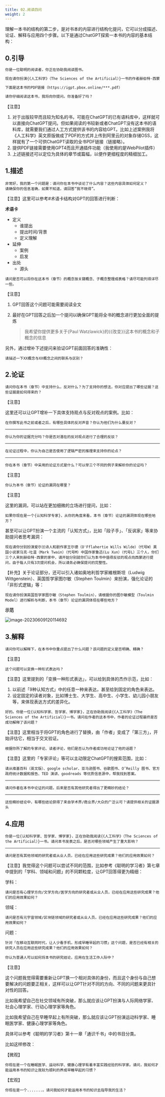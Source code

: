 ```yaml
---
title: 02.阅读四问
weight: 2
---
```




理解一本书的结构的第二步，是对书本的内容进行结构化提问，它可以分成描述、论证、解释与应用四个步骤。以下是通过ChatGPT探索一本书的内容的基本结构：

## 0.引导

```Markdown
你是一位聪明的阅读者，你正在协助我阅读图书。

现在请你扮演{《人工科学》（The Sciences of the Artificial）}一书的作者赫伯特·西蒙(Herbert A. Simon) }。

下面是这本书的PDF链接（https://igpt.pbox.online/***.pdf）

请你仔细阅读这本书，我将向你提问。你准备好了吗？
```

【注意】

1. 对于出版较早而且较为知名的书，可能在ChatGPT的已有语料库中，这样就可以直接向ChatGPT提问。但如果阅读的书较新或者ChatGPT没有这本书的语料库，就需要我们通过人工方式提供该书的内容给GPT。比如上述案例我将《人工科学》英文原版做成了PDF的方式并上传到阿里云的对象存储OSS，这样就有了一个可供ChatGPT读取的全书PDF链接（链接略）。
2. 提供PDF链接需要使用GPT4而且开通插件功能（我使用的是WebPilot插件）
3. 上述链接还可以定位为具体的章节或篇幅，以便作更细程度的精细加工。

## 1.描述

```
非常好，我的第一个问题是：请问你在本书中谈论了什么内容？这些内容具体如何定义？
请确保你的信息准确，如果不知道，请回答“我不晓得”。
```

【注意】这里可以参考#术语卡结构对GPT的回答进行判断：

**术语卡**

- 定义
  - 谁提出
  - 提出时间/背景
  - 定义理解
- 延伸
  - 案例
  - 启发
- 出处
  - 源头

```
请问是否可以将你在这本书（章节）的概念按关键概念、子概念整理成表格？请尽可能列得详尽一些。
```

【注意】

1. GPT回答这个问题可能需要阅读全文

2. 最好在GPT回答之后加一个提问以确保GPT能将全书的概念进行更加全面的提炼

   > 我希望你提供更多关于{Paul Watzlawick}的{《改变》}这本书的概念和子概念的信息

另外，通过增补下述提问来验证GPT前面回答的准确性：

```
请描述一下XX概念与XX概念之间的联系与区别？
```

## 2.论证

```
请问你在本书（章节）中支持什么，反对什么？为了支持你的想法，你对应提出了哪些证据？这些证据是如何得来的？
```
【注意】

这里还可以让GPT增补一下具体支持观点与反对观点的案例。比如：

```
在你撰写此书之前或者之后，有哪些具体的反对声音？你认为他们为什么要反对？
```

---

```
你认为你的证据充分吗？你是否对潜在的反对观点进行了合理的反驳？
```

---

```
在论证过程中，你认为自己是否使用了逻辑严密的推理来支持你的论点？
```
---

```
你在本书（章节）中采用的论证方式是什么？可以举三个不同的例子来解析你的论证吗？
```
【注意】

```
你认为本书（章节）论证的漏洞在哪里？
```

【注意】

这里的漏洞，可以站在更加细微的立场进行提问，比如：

```
如果你现在是一个{认知科学专家}，从你的角度来看，本书（章节）论证的漏洞体现在哪些地方？
```

甚至可以让GPT扮演一个主流的「认知方式」，比如「段子手」、「反讽家」等来协助提问者思考漏洞：

```
现在请你分别扮演爱尔兰诗人和剧作家王尔德（O'Fflahertie Wills Wilde）（代号W）美国小说家马克·吐温（Mark Twain）（代号M）中国作家鲁迅(Lu Xun）（代号L）三个人，你们三个人来到赫伯特·西蒙的家中，请开始分别就你们认为本书中值得反驳的观点向西蒙进行提问，由于每人只有3次提问机会，所以请务必确保提问的完整性。
```

【补充】关于论证部分，还可以引入诸如奥地利哲学家維根斯坦（Ludwig Wittgenstein）、英国哲学家图尔敏（Stephen Toulmin）来扮演，强化论证的「非形式逻辑」等：

```
现在请你扮演英国哲学家图尔敏（Stephen Toulmin），请根据你的图尔敏模型（Toulmin Model）进行解析与判断，本书（章节）论证的漏洞体现在哪些地方？
```

**示范**

![image-20230609120114692](https://pbox.online/202306091201724.png)

## 3.解释

```
请问你可以解释下，在本书中你重点提出了什么问题？该问题的定义是否明确、精确？
```

【注意】

```
这个问题可以变换一种形式表达吗？
```

【注意】这里提到的「变换一种形式表达」，可以给到具体的杰作示范，比如：

1. 以前述「9种认知方式」中的任意一种来表达，甚至给到固定的角色来表达。
2. 设定固定的读者对象，比如博士生、大学生、高中生、小学生、幼儿园小朋友等，来体现表达方式的差异化。

```
好的。你是一位{认知科学家、哲学家、博学家}，正在协助我阅读{《人工科学》（The Sciences of the Artificial）}一书。请问在作者的这本书中，作者的论证过程最终是否成功解释了该问题？
```

【注意】这里相当于将GPT的角色进行了替换，由「作者」变成了「第三方」，开始评估它，相当于交叉验证。

```
根据你所了解的专家评论、读者评论，他们是否认为作者成功地论证了他的话题？
```

【注意】这里的「专家评论」等可以主动限定ChatGPT的搜索范围，比如：

```
请从维基百科（英文版）、google scholar、亚马逊图书、谷歌图书、O’Reilly 图书、官方政府统计数据和报告、TED 演讲、goodreads 等优质信息源中，帮我找到答案。
```
---

```
请问作者在本书中论证的问题，后来是否有其他研究者得出了更精妙的结论？
```
---

```
这些精妙结论中，有哪些结论获得了来自学术界/商业界/大众的广泛认可？请提供相关的证据源头
```

## 4.应用

```
你是一位{认知科学家、哲学家、博学家}，正在协助我阅读{《人工科学》（The Sciences of the Artificial）}一书。请问本书发表之后，是否对哪些领域产生了重大影响？
```
---

```
请问是否有其他领域的研究者或从业人员，已经在应用这些研究成果？他们的应用效果如何？
```

【注意】我觉得这个问题可以尝试不同的范围，比如参考《聪明的学习者》第七章中提到的「学科、领域和问题」的不同颗粒度，让GPT回答得更为精细：

学科：

```
请问是否有心理学方向/文学方向/医学方向的研究者或从业人员，已经在应用这些研究成果？他们的应用效果如何？
```

领域：

```
请问是否有元宇宙领域/区块链领域的研究者或从业人员，已经在应用这些研究成果？他们的应用效果如何？
```

问题：

```
针对「在移动互联网时代，让人少看手机，形成早睡早起的习惯」这个问题，是否已经有相关的研究人员在应用这些研究成果？他们的应用效果如何？
```

```
你认为普通人可以如何将本书的研究结论，应用在生活工作人际中？
```

【注意】

这个问题我觉得需要重新让GPT换一个相对具体的身份，而且这个身份与自己想要解决的问题要正相关，这样可以让GPT针对不同的方向、不同的问题来更具针对性的回答。

比如我希望自己在社交领域有所突破，那么就应该让GPT扮演与人际网络学家、社会心理学家、行动心理学家等角色。

比如我希望自己在早睡早起上有所突破，那么就应该让GPT扮演运动科学家、睡眠医学家、健康心理学家等角色。

具体可以参考《聪明的学习者》第十一章「通识千书」中的书目分类。

比如这样修改：

【微观】

```
你现在是一个在睡眠医学、运动科学、健康心理学有着丰富实践经验的科学家。请问，我如何才能运用本书的知识让我较为顺利的养成早睡早起的习惯？
```

【宏观】

```
你现在是一个.......。请问我如何才能运用本书的知识去指导我的生活？
```

